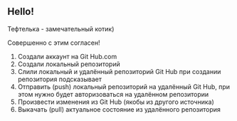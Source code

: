 ## Hello!

Тефтелька - замечательный котик)

Совершенно с этим согласен! 

1. Создали аккаунт на Git Hub.com
2. Создали локальный репозиторий
3. Слили локальный и удалённый репозиторий Git Hub при создании репозитория подсказывает
4. Отправить (push) локальный репозиторий на удалённый Git Hub, при этом нужно будет авторизоваться на удалённом репозитории
5. Произвести изменения из Git Hub (якобы из другого источника)
6. Выкачать (pull) актуальное состояние из удалённого репозитория